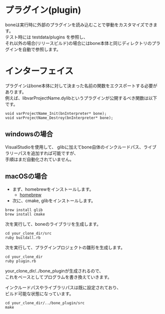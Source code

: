 # プラグイン(plugin)
boneは実行時に外部のプラグインを読み込むことで挙動をカスタマイズできます。  
テスト時には testdata/plugins を参照し、  
それ以外の場合(リリースビルド)の場合にはbone本体と同じディレクトリのプラグインを自動で参照します。

# インターフェイス
プラグインはbone本体に対して決まった名前の関数をエクスポートする必要があります。  
例えば、libvarProjectName.dylibというプラグインが公開するべき関数は以下です。
````
void varProjectName_Init(bnInterpreter* bone);
void varProjectName_Destroy(bnInterpreter* bone);
````

## windowsの場合
VisualStudioを使用して、
glibに加えてbone自体のインクルードパス、ライブラリーパスを追加すれば可能ですが、  
手順はまだ自動化されていません。

## macOSの場合
* まず、homebrewをインストールします。
    * [homebrew](https://brew.sh/index_ja.html)
* 次に、cmake, glibをインストールします。
````
brew install glib
brew install cmake
````
次を実行して、boneのライブラリを生成します。
````
cd your_clone_dir/src
ruby buildall.rb
````
次を実行して、プラグインプロジェクトの雛形を生成します。
````
cd your_clone_dir
ruby plugin.rb
````
your_clone_dir/../bone_pluginが生成されるので、  
これをベースとしてプログラムを書き換えていきます。  

インクルードパスやライブラリパスは既に設定されており、  
ビルド可能な状態になっています。
````
cd your_clone_dir/../bone_plugin/src
make
````
